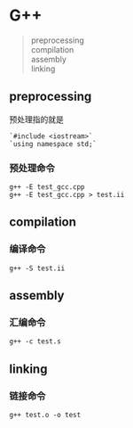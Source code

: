 # G++
> preprocessing   
> compilation  
> assembly  
> linking  

## preprocessing
预处理指的就是   

    `#include <iostream>`    
    `using namespace std;` 
### 预处理命令
    g++ -E test_gcc.cpp  
    g++ -E test_gcc.cpp > test.ii

## compilation
### 编译命令

    g++ -S test.ii

## assembly
### 汇编命令

    g++ -c test.s

## linking 
### 链接命令

    g++ test.o -o test
    